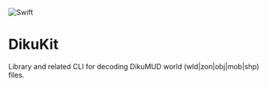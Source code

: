 ![Swift](https://github.com/powerje/DikuKit/workflows/Swift/badge.svg?branch=master)

# DikuKit

Library and related CLI for decoding DikuMUD world (wld|zon|obj|mob|shp) files.

